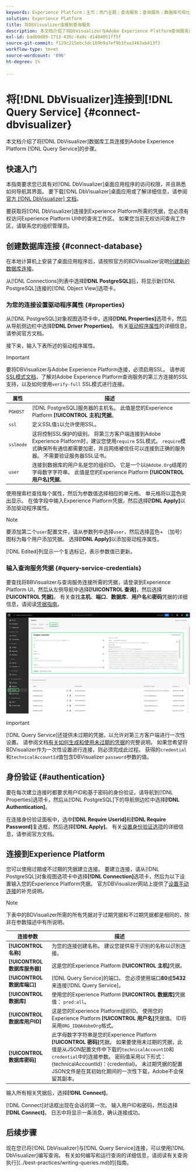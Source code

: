 ```yaml
---
keywords: Experience Platform；主页；热门主题；查询服务；查询服务；数据库可视化工具；数据库可视化工具；连接到查询服务；
solution: Experience Platform
title: 将DbVisualizer连接到查询服务
description: 本文档介绍了将DbVisualizer与Adobe Experience Platform查询服务连接的步骤。
exl-id: badb0d89-1713-438c-8a9c-d1404051ff5f
source-git-commit: f129c215ebc5dc169b9a7ef9b3faa3463ab413f3
workflow-type: tm+mt
source-wordcount: '896'
ht-degree: 1%

---
```


# 将[!DNL DbVisualizer]连接到[!DNL Query Service] {#connect-dbvisualizer}

本文档介绍了将[!DNL DbVisualizer]数据库工具连接到Adobe Experience Platform [!DNL Query Service]的步骤。

## 快速入门

本指南要求您已具有对[!DNL DbVisualizer]桌面应用程序的访问权限，并且熟悉如何导航其界面。 要下载[!DNL DbVisualizer]桌面应用或了解详细信息，请参阅[官方 [!DNL DbVisualizer] 文档](https://www.dbvis.com/download/)。

要获取将[!DNL  DbVisualizer]连接到Experience Platform所需的凭据，您必须有权访问Experience Platform UI中的查询工作区。 如果您当前无权访问查询工作区，请联系您的组织管理员。

## 创建数据库连接 {#connect-database}

在本地计算机上安装了桌面应用程序后，请按照官方的BDVisualizer说明[创建新的数据库连接](https://confluence.dbvis.com/display/UG130/Create+a+New+Database+Connection)。

从[!DNL Connections]列表中选择&#x200B;**[!DNL PostgreSQL]**&#x200B;后，将显示新[!DNL PostgreSQL]连接的[!DNL Object View]选项卡。

### 为您的连接设置驱动程序属性 {#properties}

从[!DNL PostgreSQL]对象视图选项卡中，选择&#x200B;**[!DNL Properties]**&#x200B;选项卡，然后从导航侧边栏中选择&#x200B;**[!DNL Driver Properties]**。 有关[驱动程序属性](https://confluence.dbvis.com/display/UG130/Configuring+Connection+Properties#ConfiguringConnectionProperties-DriverProperties)的详细信息，请参阅官方文档。

接下来，输入下表所述的驱动程序属性。

>[!IMPORTANT]
>
>要将DBVisualizer与Adobe Experience Platform连接，必须启用SSL。 请参阅[SSL模式文档](./ssl-modes.md)，了解对Adobe Experience Platform查询服务的第三方连接的SSL支持，以及如何使用`verify-full` SSL模式进行连接。

| 属性 | 描述 |
| ------ | ------ |
| `PGHOST` | [!DNL PostgreSQL]服务器的主机名。 此值是您的Experience Platform **[!UICONTROL 主机]凭据**。 |
| `ssl` | 定义SSL值`1`以允许使用SSL。 |
| `sslmode` | 这将控制SSL保护的级别。 将第三方客户端连接到Adobe Experience Platform时，建议您使用`require` SSL模式。 `require`模式确保所有通信都需要加密，并且网络被信任可以连接到正确的服务器。 不需要验证服务器SSL证书。 |
| `user` | 连接到数据库的用户名是您的组织ID。 它是一个以`@Adobe.Org`结尾的字母数字字符串。 此值是您的Experience Platform **[!UICONTROL 用户名]凭据**。 |

使用搜索栏查找每个属性，然后为参数值选择相应的单元格。 单元格将以蓝色突出显示。 在值字段中输入Experience Platform凭据，然后选择&#x200B;**[!DNL Apply]**&#x200B;以添加驱动程序属性。

>[!NOTE]
>
>要添加第二个`user`配置文件，请从参数列中选择`user`，然后选择蓝色+ （加号）图标为每个用户添加凭据。 选择&#x200B;**[!DNL Apply]**&#x200B;以添加驱动程序属性。

[!DNL Edited]列显示一个复选标记，表示参数值已更新。

### 输入查询服务凭据 {#query-service-credentials}

要查找将BBVisualizer与查询服务连接所需的凭据，请登录到Experience Platform UI，然后从左侧导航中选择&#x200B;**[!UICONTROL 查询]**，然后选择&#x200B;**[!UICONTROL 凭据]**。 有关查找&#x200B;**主机**、**端口**、**数据库**、**用户名**&#x200B;和&#x200B;**密码**&#x200B;凭据的详细信息，请阅读[凭据指南](../ui/credentials.md)。

![Experience Platform查询工作区的“凭据”页面中突出显示了凭据和即将过期的凭据。](../images/clients/dbvisualizer/query-service-credentials-page.png)

>[!IMPORTANT]
>
>[!DNL Query Service]还提供未过期的凭据，以允许对第三方客户端进行一次性设置。 请参阅文档[有关如何生成和使用未过期的凭据](../ui/credentials.md#non-expiring-credentials)的完整说明。 如果您希望将BDVisualizer作为一次性设置进行连接，则必须完成此过程。 获得的`credential`和`technicalAccountId`值包含DBVisualizer `password`参数的值。

## 身份验证 {#authentication}

要在每次建立连接时都要求用户ID和基于密码的身份验证，请导航到[!DNL Properties]选项卡，然后从[!DNL PostgreSQL]下的导航侧边栏中选择&#x200B;**[!DNL Authentication]**。

在连接身份验证面板中，选中&#x200B;**[!DNL Require Userid]**&#x200B;和&#x200B;**[!DNL Require Password]**&#x200B;复选框，然后选择&#x200B;**[!DNL Apply]**。 有关[设置身份验证选项](https://confluence.dbvis.com/display/UG140/Setting+Common+Authentication+Options)的详细信息，请参阅官方文档。

## 连接到Experience Platform

您可以使用过期或不过期的凭据建立连接。 要建立连接，请从[!DNL PostgreSQL]对象视图选项卡中选择&#x200B;**[!DNL Connection]**&#x200B;选项卡，然后为以下设置输入您的Experience Platform凭据。 官方DBVisualizer网站上提供了[设置手动连接](https://confluence.dbvis.com/display/UG100/Setting+Up+a+Connection+Manually)的补充说明。

>[!NOTE]
>
>下表中的BDVisualizer所需的所有凭据对于过期凭据和不过期凭据都是相同的，除非在参数描述中有所说明。

| 连接参数 | 描述 |
|---|---|
| **[!UICONTROL 名称]** | 为您的连接创建名称。 建议您提供易于识别的名称以识别连接。 |
| **[!UICONTROL 数据库服务器]** | 这是您的Experience Platform **[!UICONTROL 主机]**&#x200B;凭据。 |
| **[!UICONTROL 数据库端口]** | [!DNL Query Service]的端口。 您必须使用端口&#x200B;**80**&#x200B;或&#x200B;**5432**&#x200B;来连接[!DNL Query Service]。 |
| **[!UICONTROL 数据库]** | 使用您的Experience Platform **[!UICONTROL 数据库]**&#x200B;凭据值： `prod:all`。 |
| **[!UICONTROL 数据库用户ID]** | 这是您的Experience Platform组织ID。 使用您的Experience Platform **[!UICONTROL 用户名]**&#x200B;凭据值。 ID将采用`ORG_ID@AdobeOrg`格式。 |
| **[!UICONTROL 数据库密码]** | 此字母数字字符串是您的Experience Platform **[!UICONTROL 密码]**&#x200B;凭据。 如果要使用未过期的凭据，此值是从JSON配置文件中下载的`technicalAccountID`和`credential`中的连接参数。 密码值采用以下形式： {technicalAccountId}：{credential}。 未过期凭据的配置JSON文件是在其初始化期间的一次性下载，Adobe不会保留其副本。 |

输入所有相关凭据后，选择&#x200B;**[!DNL Connect]**。

[!DNL Connect]对话框出现在会话的第一次。 输入用户ID和密码，然后选择&#x200B;**[!DNL Connect]**。 日志中将显示一条消息，确认连接成功。

## 后续步骤

现在您已将[!DNL DbVisualizer]与[!DNL Query Service]连接，可以使用[!DNL DbVisualizer]编写查询。 有关如何编写和运行查询的详细信息，请阅读有关查询执行](../best-practices/writing-queries.md)的[指南。
